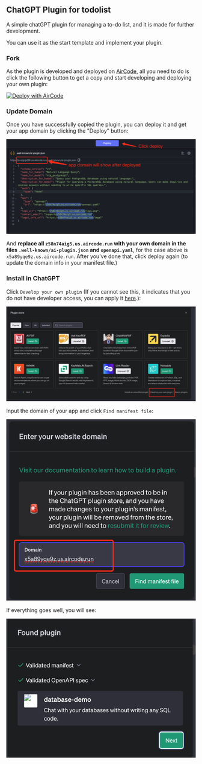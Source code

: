 ## ChatGPT Plugin for todolist

A simple chatGPT plugin for managing a to-do list, and it is made for further development.

You can use it as the start template and implement your plugin.

### Fork

As the plugin is developed and deployed on [AirCode](https://aircode.io/), all you need to do is click the following button to get a copy and start developing and deploying your own plugin:

[![Deploy with AirCode](https://aircode.io/aircode-deploy-button.svg)](https://aircode.io/dashboard?owner=AirCodeLabs&repo=aircode&branch=main&path=examples%2Fchatgpt-plugin-todolist&appname=TODOList)

### Update Domain

Once you have successfully copied the plugin, you can deploy it and get your app domain by clicking the "Deploy" button: 

![Alt text](https://github.com/AirCodeLabs/aircode/blob/chat/examples/chatgpt-plugin/image.png?raw%253Dtrue)

And **replace all `z58n74aig5.us.aircode.run` with your own domain in the files `.well-known/ai-plugin.json` and `openapi.yaml`**, for the case above is `x5a89yqe9z.us.aircode.run`. After you've done that, click deploy again (to update the domain info in your manifest file.)

### Install in ChatGPT 

Click `Develop your own plugin` (If you cannot see this, it indicates that you do not have developer access, you can apply it [here](https://openai.com/waitlist/plugins).):

![Alt text](https://github.com/AirCodeLabs/aircode/blob/chatgpt/examples/chatGPT-plugin/image-1.png?raw%253Dtrue) 

Input the domain of your app and click `Find manifest file`: 

![Alt text](https://github.com/AirCodeLabs/aircode/blob/chatgpt/examples/chatGPT-plugin/image-2.png?raw%25253Dtrue)

If everything goes well, you will see:

![Alt text](https://github.com/AirCodeLabs/aircode/blob/chatgpt/examples/chatGPT-plugin/image-3.png?raw%25253Dtrue)